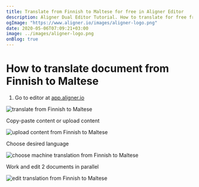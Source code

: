 ```yaml
---
title: Translate from Finnish to Maltese for free in Aligner Editor
description: Aligner Dual Editor Tutorial. How to translate for free from Finnish to Maltese. Aligner is multilingual document management platform. 
ogImage: "https://www.aligner.io/images/aligner-logo.png"
date: 2020-05-06T07:09:21+03:00
image: ../images/aligner-logo.png
onBlog: true
---
```


# How to translate document from Finnish to Maltese

1. Go to editor at [app.aligner.io](https://app.aligner.io "Aligner App web page")

![translate from Finnish to Maltese](../aligner-blank-editor.png "translate from Finnish to Maltese")

Copy-paste content or upload content

![upload content from Finnish to Maltese](../aligner-uploaded-document.png "upload content from Finnish to Maltese")

Choose desired language

![choose machine translation from Finnish to Maltese](../aligner-language-dropdown.png "choose machine translation from Finnish to Maltese")

Work and edit 2 documents in parallel

![edit translation from Finnish to Maltese](../aligner-double-sitded-editor.png "edit translation from Finnish to Maltese")

